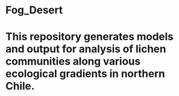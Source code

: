 # Fog_Desert
# This repository generates models and output for analysis of lichen communities along various ecological gradients in northern Chile.

